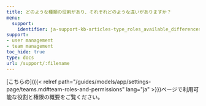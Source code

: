 ```yaml
---
title: どのような種類の役割があり、それぞれどのような違いがありますか？
menu:
  support:
    identifier: ja-support-kb-articles-type_roles_available_differences
support:
- user management
- team management
toc_hide: true
type: docs
url: /support/:filename
---
```


[こちらの]({{< relref path="/guides/models/app/settings-page/teams.md#team-roles-and-permissions" lang="ja" >}})ページで利用可能な役割と権限の概要をご覧ください。